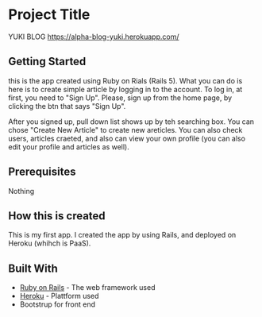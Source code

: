 # Project Title

YUKI BLOG
https://alpha-blog-yuki.herokuapp.com/

## Getting Started
this is the app created using Ruby on Rials (Rails 5). What you can do is here is to create simple article by logging in to the account. To log in, at first, you need to "Sign Up". Please, sign up from the home page, by clicking the btn that says "Sign Up".

After you signed up, pull down list shows up by teh searching box. You can chose "Create New Article" to create new areticles. You can also check users, articles craeted, and also can view your own profile (you can also edit your profile and articles as well). 


## Prerequisites

Nothing

## How this is created
This is my first app. I created the app by using Rails, and deployed on Heroku (whihch is PaaS). 


## Built With

* [Ruby on Rails](https://railstutorial.jp/) - The web framework used
* [Heroku](https://jp.heroku.com/home) - Plattform used 
* Bootstrup for front end
